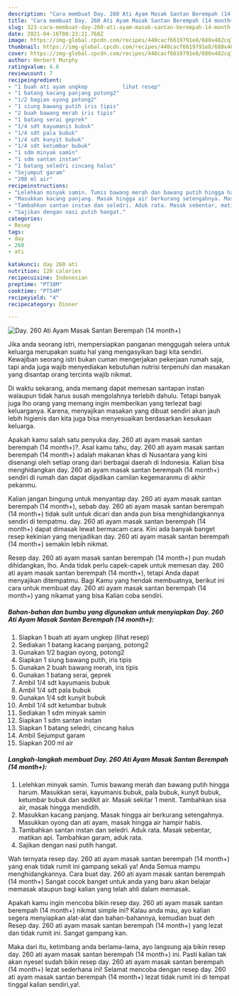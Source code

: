 ```yaml
---
description: "Cara membuat Day. 260 Ati Ayam Masak Santan Berempah (14 month+) yang nikmat dan Mudah Dibuat"
title: "Cara membuat Day. 260 Ati Ayam Masak Santan Berempah (14 month+) yang nikmat dan Mudah Dibuat"
slug: 323-cara-membuat-day-260-ati-ayam-masak-santan-berempah-14-month-yang-nikmat-dan-mudah-dibuat
date: 2021-04-16T08:23:21.768Z
image: https://img-global.cpcdn.com/recipes/440cacf6619791e8/680x482cq70/day-260-ati-ayam-masak-santan-berempah-14-month-foto-resep-utama.jpg
thumbnail: https://img-global.cpcdn.com/recipes/440cacf6619791e8/680x482cq70/day-260-ati-ayam-masak-santan-berempah-14-month-foto-resep-utama.jpg
cover: https://img-global.cpcdn.com/recipes/440cacf6619791e8/680x482cq70/day-260-ati-ayam-masak-santan-berempah-14-month-foto-resep-utama.jpg
author: Herbert Murphy
ratingvalue: 4.8
reviewcount: 7
recipeingredient:
- "1 buah ati ayam ungkep           lihat resep"
- "1 batang kacang panjang potong2"
- "1/2 bagian oyong potong2"
- "1 siung bawang putih iris tipis"
- "2 buah bawang merah iris tipis"
- "1 batang serai geprek"
- "1/4 sdt kayumanis bubuk"
- "1/4 sdt pala bubuk"
- "1/4 sdt kunyit bubuk"
- "1/4 sdt ketumbar bubuk"
- "1 sdm minyak samin"
- "1 sdm santan instan"
- "1 batang seledri cincang halus"
- "Sejumput garam"
- "200 ml air"
recipeinstructions:
- "Lelehkan minyak samin. Tumis bawang merah dan bawang putih hingga harum. Masukkan serai, kayumanis bubuk, pala bubuk, kunyit bubuk, ketumbar bubuk dan sedikit air. Masak sekitar 1 menit. Tambahkan sisa air, masak hingga mendidih."
- "Masukkan kacang panjang. Masak hingga air berkurang setengahnya. Masukkan oyong dan ati ayam, masak hingga air hampir habis."
- "Tambahkan santan instan dan seledri. Aduk rata. Masak sebentar, matikan api. Tambahkan garam, aduk rata."
- "Sajikan dengan nasi putih hangat."
categories:
- Resep
tags:
- day
- 260
- ati

katakunci: day 260 ati 
nutrition: 120 calories
recipecuisine: Indonesian
preptime: "PT38M"
cooktime: "PT54M"
recipeyield: "4"
recipecategory: Dinner

---
```



![Day. 260 Ati Ayam Masak Santan Berempah (14 month+)](https://img-global.cpcdn.com/recipes/440cacf6619791e8/680x482cq70/day-260-ati-ayam-masak-santan-berempah-14-month-foto-resep-utama.jpg)

Jika anda seorang istri, mempersiapkan panganan menggugah selera untuk keluarga merupakan suatu hal yang mengasyikan bagi kita sendiri. Kewajiban seorang istri bukan cuman mengerjakan pekerjaan rumah saja, tapi anda juga wajib menyediakan kebutuhan nutrisi terpenuhi dan masakan yang disantap orang tercinta wajib nikmat.

Di waktu  sekarang, anda memang dapat memesan santapan instan walaupun tidak harus susah mengolahnya terlebih dahulu. Tetapi banyak juga lho orang yang memang ingin memberikan yang terlezat bagi keluarganya. Karena, menyajikan masakan yang dibuat sendiri akan jauh lebih higienis dan kita juga bisa menyesuaikan berdasarkan kesukaan keluarga. 



Apakah kamu salah satu penyuka day. 260 ati ayam masak santan berempah (14 month+)?. Asal kamu tahu, day. 260 ati ayam masak santan berempah (14 month+) adalah makanan khas di Nusantara yang kini disenangi oleh setiap orang dari berbagai daerah di Indonesia. Kalian bisa menghidangkan day. 260 ati ayam masak santan berempah (14 month+) sendiri di rumah dan dapat dijadikan camilan kegemaranmu di akhir pekanmu.

Kalian jangan bingung untuk menyantap day. 260 ati ayam masak santan berempah (14 month+), sebab day. 260 ati ayam masak santan berempah (14 month+) tidak sulit untuk dicari dan anda pun bisa menghidangkannya sendiri di tempatmu. day. 260 ati ayam masak santan berempah (14 month+) dapat dimasak lewat bermacam cara. Kini ada banyak banget resep kekinian yang menjadikan day. 260 ati ayam masak santan berempah (14 month+) semakin lebih nikmat.

Resep day. 260 ati ayam masak santan berempah (14 month+) pun mudah dihidangkan, lho. Anda tidak perlu capek-capek untuk memesan day. 260 ati ayam masak santan berempah (14 month+), tetapi Anda dapat menyajikan ditempatmu. Bagi Kamu yang hendak membuatnya, berikut ini cara untuk membuat day. 260 ati ayam masak santan berempah (14 month+) yang nikamat yang bisa Kalian coba sendiri.

<!--inarticleads1-->

##### Bahan-bahan dan bumbu yang digunakan untuk menyiapkan Day. 260 Ati Ayam Masak Santan Berempah (14 month+):

1. Siapkan 1 buah ati ayam ungkep           (lihat resep)
1. Sediakan 1 batang kacang panjang, potong2
1. Gunakan 1/2 bagian oyong, potong2
1. Siapkan 1 siung bawang putih, iris tipis
1. Gunakan 2 buah bawang merah, iris tipis
1. Gunakan 1 batang serai, geprek
1. Ambil 1/4 sdt kayumanis bubuk
1. Ambil 1/4 sdt pala bubuk
1. Gunakan 1/4 sdt kunyit bubuk
1. Ambil 1/4 sdt ketumbar bubuk
1. Sediakan 1 sdm minyak samin
1. Siapkan 1 sdm santan instan
1. Siapkan 1 batang seledri, cincang halus
1. Ambil Sejumput garam
1. Siapkan 200 ml air




<!--inarticleads2-->

##### Langkah-langkah membuat Day. 260 Ati Ayam Masak Santan Berempah (14 month+):

1. Lelehkan minyak samin. Tumis bawang merah dan bawang putih hingga harum. Masukkan serai, kayumanis bubuk, pala bubuk, kunyit bubuk, ketumbar bubuk dan sedikit air. Masak sekitar 1 menit. Tambahkan sisa air, masak hingga mendidih.
1. Masukkan kacang panjang. Masak hingga air berkurang setengahnya. Masukkan oyong dan ati ayam, masak hingga air hampir habis.
1. Tambahkan santan instan dan seledri. Aduk rata. Masak sebentar, matikan api. Tambahkan garam, aduk rata.
1. Sajikan dengan nasi putih hangat.




Wah ternyata resep day. 260 ati ayam masak santan berempah (14 month+) yang enak tidak rumit ini gampang sekali ya! Anda Semua mampu menghidangkannya. Cara buat day. 260 ati ayam masak santan berempah (14 month+) Sangat cocok banget untuk anda yang baru akan belajar memasak ataupun bagi kalian yang telah ahli dalam memasak.

Apakah kamu ingin mencoba bikin resep day. 260 ati ayam masak santan berempah (14 month+) nikmat simple ini? Kalau anda mau, ayo kalian segera menyiapkan alat-alat dan bahan-bahannya, kemudian buat deh Resep day. 260 ati ayam masak santan berempah (14 month+) yang lezat dan tidak rumit ini. Sangat gampang kan. 

Maka dari itu, ketimbang anda berlama-lama, ayo langsung aja bikin resep day. 260 ati ayam masak santan berempah (14 month+) ini. Pasti kalian tak akan nyesel sudah bikin resep day. 260 ati ayam masak santan berempah (14 month+) lezat sederhana ini! Selamat mencoba dengan resep day. 260 ati ayam masak santan berempah (14 month+) lezat tidak rumit ini di tempat tinggal kalian sendiri,ya!.

